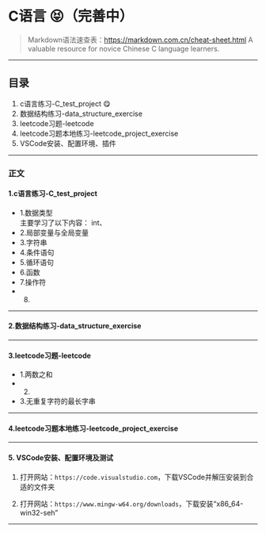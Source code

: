 # C语言 :stuck_out_tongue_closed_eyes:（完善中）
>Markdown语法速查表：https://markdown.com.cn/cheat-sheet.html
A valuable resource for novice Chinese C language learners.
---
## 目录
1. c语言练习-C_test_project :yum:
2. 数据结构练习-data_structure_exercise
3. leetcode习题-leetcode
4. leetcode习题本地练习-leetcode_project_exercise
5. VSCode安装、配置环境、插件
---
### 正文
#### 1.**c语言练习-C_test_project**
- 1.数据类型  
主要学习了以下内容：
int、
- 2.局部变量与全局变量
- 3.字符串
- 4.条件语句
- 5.循环语句
- 6.函数
- 7.操作符
- 8.
---
#### 2.**数据结构练习-data_structure_exercise**
---
#### 3.**leetcode习题-leetcode**
- 1.两数之和
- 2.
- 3.无重复字符的最长字串
---

#### 4.**leetcode习题本地练习-leetcode_project_exercise**
---
#### 5. **VSCode安装、配置环境及测试**

   1. 打开网站：`https://code.visualstudio.com`，下载VSCode并解压安装到合适的文件夹
 
   2. 打开网站：`https://www.mingw-w64.org/downloads`，下载安装“x86_64-win32-seh”
---
